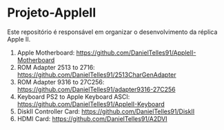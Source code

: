 # Projeto-AppleII
Este repositório é responsável em organizar o desenvolvimento da réplica Apple II.

1) Apple Motherboard: https://github.com/DanielTelles91/AppleII-Motherboard
2) ROM Adapter 2513 to 2716: https://github.com/DanielTelles91/2513CharGenAdapter
3) ROM Adapter 9316 to 27C256: https://github.com/DanielTelles91/adapter9316-27C256
4) Keyboard PS2 to Apple Keyboard ASCI: https://github.com/DanielTelles91/AppleII-Keyboard
5) DiskII Controller Card: https://github.com/DanielTelles91/DiskII
6) HDMI Card: https://github.com/DanielTelles91/A2DVI
